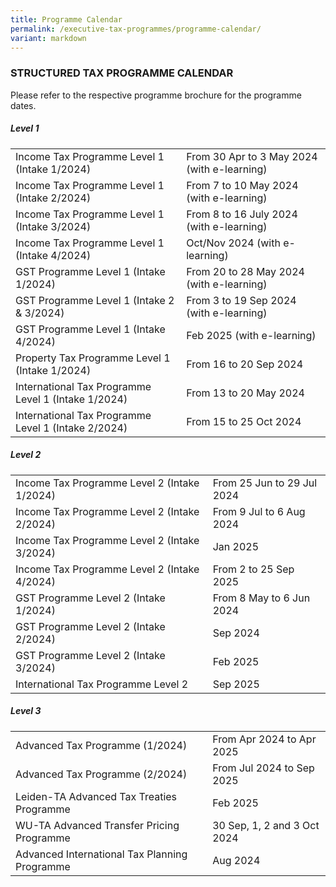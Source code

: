```yaml
---
title: Programme Calendar
permalink: /executive-tax-programmes/programme-calendar/
variant: markdown
---
```

### **STRUCTURED TAX PROGRAMME CALENDAR**

Please refer to the respective programme brochure for the programme dates.

##### **Level 1**

<table>
  <tbody><tr>
    <td>Income Tax Programme Level 1 (Intake 1/2024)</td>
    <td>From 30 Apr to 3 May 2024 (with e-learning)</td>
  </tr> 
  <tr>
    <td>Income Tax Programme Level 1 (Intake 2/2024)</td>
    <td>From 7 to 10 May 2024 (with e-learning)</td>
  </tr> 
  <tr>
    <td>Income Tax Programme Level 1 (Intake 3/2024)</td>
    <td>From 8 to 16 July 2024 (with e-learning)
</td> 
		  </tr><tr>
    <td>Income Tax Programme Level 1 (Intake 4/2024)</td>
    <td>Oct/Nov 2024 (with e-learning)</td>
  </tr> 
		
  
  <tr>
    <td>GST Programme Level 1 (Intake 1/2024)</td>
    <td>From 20 to 28 May 2024 (with e-learning)</td>
  </tr>  
  <tr>
    <td>GST Programme Level 1 (Intake 2 &amp; 3/2024)</td>
    <td>From 3 to 19 Sep 2024 (with e-learning)</td>
  </tr>  
	  <tr>
    <td>GST Programme Level 1 (Intake 4/2024)</td>
    <td>Feb 2025 (with e-learning)</td>
  </tr>  
  <tr>
    <td>Property Tax Programme Level 1 (Intake 1/2024)</td>
    <td>From 16 to 20 Sep 2024</td>
  </tr> 
	<tr>
   <td>International Tax Programme Level 1 (Intake 1/2024)</td>
    <td>From 13 to 20 May 2024</td>
  </tr>  
  <tr>
    <td>International Tax Programme Level 1 (Intake 2/2024)</td>
    <td>From 15 to 25 Oct 2024</td>
  </tr>  
</tbody></table>

 
##### **Level 2**

<table>
  <tbody><tr>
      <td>Income Tax Programme Level 2 (Intake 1/2024)</td>
      <td>From 25 Jun to 29 Jul 2024</td> 
  </tr>  
  <tr>
      <td>Income Tax Programme Level 2 (Intake 2/2024)</td>
      <td>From 9 Jul to 6 Aug 2024</td> 
  </tr>  
  <tr>
     <td>Income Tax Programme Level 2 (Intake 3/2024)</td>
      <td>Jan 2025</td> 
  </tr>  
	 <tr>
     <td>Income Tax Programme Level 2 (Intake 4/2024)</td>
      <td>From 2 to 25 Sep 2025</td> 
  </tr>  
  <tr>
		 <td>GST Programme Level 2 (Intake 1/2024)
		  </td>
      <td>From 8 May to 6 Jun 2024</td>
	</tr>  
  <tr>
		 <td>GST Programme Level 2 (Intake 2/2024)
		  </td>
      <td>Sep 2024</td>
  </tr>  
  <tr>
      <td>GST Programme Level 2 (Intake 3/2024)</td>
      <td>Feb 2025</td> 
  </tr>  
  <tr>
     <td>International Tax Programme Level 2</td>
      <td>Sep 2025</td>
   </tr>  
</tbody></table>

 
##### **Level 3**

<table>
  <tbody><tr>
    <td>Advanced Tax Programme (1/2024)</td>
    <td>From Apr 2024 to Apr 2025</td> 
  </tr>  
		<tr>
    <td>Advanced Tax Programme (2/2024)</td>
    <td>From Jul 2024 to Sep 2025</td> 
  </tr>  
  <tr>
    <td>Leiden-TA Advanced Tax Treaties Programme </td>
    <td>Feb 2025</td>
 </tr>  
  <tr>
   <td>WU-TA Advanced Transfer Pricing Programme</td>
    <td>30 Sep, 1, 2 and 3 Oct 2024</td>
  </tr>  
  <tr>
   <td>Advanced International Tax Planning Programme</td>
    <td>Aug 2024</td>
  </tr>  
</tbody></table>